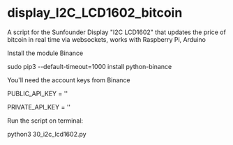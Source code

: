 # display_I2C_LCD1602_bitcoin

A script for the Sunfounder Display "I2C LCD1602" that updates the price of bitcoin in real time via websockets, works with Raspberry Pi, Arduino

Install the module Binance

sudo pip3 --default-timeout=1000 install python-binance

You'll need the account keys from Binance

PUBLIC_API_KEY = ''

PRIVATE_API_KEY = ''

Run the script on terminal:

python3 30_i2c_lcd1602.py
